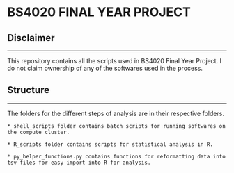 # BS4020 FINAL YEAR PROJECT
## Disclaimer
---
This repository contains all the scripts used in BS4020 Final Year Project. I do not claim ownership of any of the softwares used in the process. 

## Structure
---
The folders for the different steps of analysis are in their respective folders. 

    * shell_scripts folder contains batch scripts for running softwares on the compute cluster.

    * R_scripts folder contains scripts for statistical analysis in R. 

    * py_helper_functions.py contains functions for reformatting data into tsv files for easy import into R for analysis.

